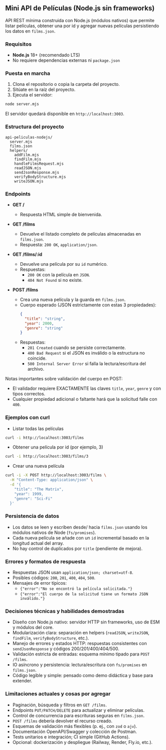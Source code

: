 ## Mini API de Películas (Node.js sin frameworks)

API REST mínima construida con Node.js (módulos nativos) que permite listar películas, obtener una por id y agregar nuevas películas persistiendo los datos en `films.json`.

### Requisitos
- **Node.js** 18+ (recomendado LTS)
- No requiere dependencias externas ni `package.json`

### Puesta en marcha
1. Clona el repositorio o copia la carpeta del proyecto.
2. Sitúate en la raíz del proyecto.
3. Ejecuta el servidor:

```bash
node server.mjs
```

El servidor quedará disponible en `http://localhost:3003`.

### Estructura del proyecto

```text
api-peliculas-nodejs/
  server.mjs
  films.json
  helpers/
    addFilm.mjs
    findFilm.mjs
    handleFilmsRequest.mjs
    readJSON.mjs
    sendJsonResponse.mjs
    verifyBodyStructure.mjs
    writeJSON.mjs
```

### Endpoints

- **GET /**
  - Respuesta HTML simple de bienvenida.

- **GET /films**
  - Devuelve el listado completo de películas almacenadas en `films.json`.
  - Respuesta: `200 OK`, `application/json`.

- **GET /films/:id**
  - Devuelve una película por su `id` numérico.
  - Respuestas:
    - `200 OK` con la película en `JSON`.
    - `404 Not Found` si no existe.

- **POST /films**
  - Crea una nueva película y la guarda en `films.json`.
  - Cuerpo esperado (JSON estrictamente con estas 3 propiedades):
    ```json
    {
      "title": "string",
      "year": 2000,
      "genre": "string"
    }
    ```
  - Respuestas:
    - `201 Created` cuando se persiste correctamente.
    - `400 Bad Request` si el JSON es inválido o la estructura no coincide.
    - `500 Internal Server Error` si falla la lectura/escritura del archivo.

Notas importantes sobre validación del cuerpo en POST:
- El validador requiere EXACTAMENTE las claves `title`, `year`, `genre` y con tipos correctos.
- Cualquier propiedad adicional o faltante hará que la solicitud falle con `400`.

### Ejemplos con curl

- Listar todas las películas
```bash
curl -i http://localhost:3003/films
```

- Obtener una película por id (por ejemplo, 3)
```bash
curl -i http://localhost:3003/films/3
```

- Crear una nueva película
```bash
curl -i -X POST http://localhost:3003/films \
  -H "Content-Type: application/json" \
  -d '{
    "title": "The Matrix",
    "year": 1999,
    "genre": "Sci-Fi"
  }'
```

### Persistencia de datos
- Los datos se leen y escriben desde/ hacia `films.json` usando los módulos nativos de Node (`fs/promises`).
- Cada nueva película se añade con un `id` incremental basado en la longitud actual del array.
- No hay control de duplicados por `title` (pendiente de mejora).

### Errores y formatos de respuesta
- Respuestas JSON usan `application/json; charset=utf-8`.
- Posibles códigos: `200`, `201`, `400`, `404`, `500`.
- Mensajes de error típicos:
  - `{"error":"No se encontró la película solicitada."}`
  - `{"error":"El cuerpo de la solicitud tiene un formato JSON inválido."}`

### Decisiones técnicas y habilidades demostradas
- Diseño con Node.js nativo: servidor HTTP sin frameworks, uso de ESM y módulos del core.
- Modularización clara: separación en helpers (`readJSON`, `writeJSON`, `findFilm`, `verifyBodyStructure`, etc.).
- Manejo de errores y estados HTTP: respuestas consistentes con `sendJsonResponse` y códigos 200/201/400/404/500.
- Validación estricta de entradas: esquema mínimo tipado para `POST /films`.
- IO asíncrono y persistencia: lectura/escritura con `fs/promises` en `films.json`.
- Código legible y simple: pensado como demo didáctica y base para extender.

### Limitaciones actuales y cosas por agregar
- Paginación, búsqueda y filtros en `GET /films`.
- Endpoints `PUT/PATCH/DELETE` para actualizar y eliminar películas.
- Control de concurrencia para escrituras seguras en `films.json`.
- `POST /films` debería devolver el recurso creado.
- Esquemas de validación más flexibles (p. ej., con `zod` o `ajv`).
- Documentación OpenAPI/Swagger y colección de Postman.
- Tests unitarios e integración; CI simple (GitHub Actions).
- Opcional: dockerización y despliegue (Railway, Render, Fly.io, etc.).